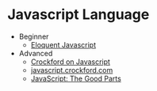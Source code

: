 Javascript Language
===================

* Beginner
  * [Eloquent Javascript](http://eloquentjavascript.net/)
* Advanced
  * [Crockford on Javascript](http://yuiblog.com/crockford)
  * [javascript.crockford.com](http://javascript.crockford.com)
  * [JavaScript: The Good Parts](http://www.google.com/?q=javascript+the+good+parts)

